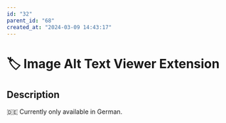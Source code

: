 ```yaml
---
id: "32"
parent_id: "68"
created_at: "2024-03-09 14:43:17"
---
```


# 🏷️ Image Alt Text Viewer Extension

## Description

🇩🇪 Currently only available in German.

